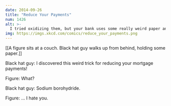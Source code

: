 ```yaml
---
date: 2014-09-26
title: "Reduce Your Payments"
num: 1426
alt: >-
  I tried oxidizing them, but your bank uses some really weird paper and it wouldn't light.
img: https://imgs.xkcd.com/comics/reduce_your_payments.png
---
```

[[A figure sits at a couch. Black hat guy walks up from behind, holding some paper.]]

Black hat guy: I discovered this weird trick for reducing your mortgage payments! 

Figure: What?

Black hat guy: Sodium borohydride.

Figure: ... I hate you.

